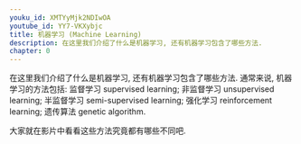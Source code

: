 ```yaml
---
youku_id: XMTYyMjk2NDIwOA
youtube_id: YY7-VKXybjc
title: 机器学习 (Machine Learning)
description: 在这里我们介绍了什么是机器学习, 还有机器学习包含了哪些方法.
chapter: 0
---
```



在这里我们介绍了什么是机器学习, 还有机器学习包含了哪些方法.
通常来说, 机器学习的方法包括:
监督学习 supervised learning;
非监督学习 unsupervised learning;
半监督学习 semi-supervised learning;
强化学习 reinforcement learning;
遗传算法 genetic algorithm.

大家就在影片中看看这些方法究竟都有哪些不同吧.



